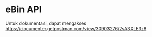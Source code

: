 # eBin API

Untuk dokumentasi, dapat mengakses https://documenter.getpostman.com/view/30903276/2sA3XLE3z8
